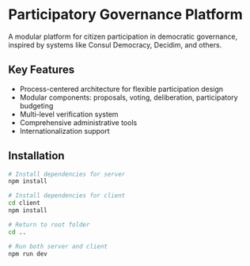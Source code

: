 # Participatory Governance Platform

A modular platform for citizen participation in democratic governance, inspired by systems like Consul Democracy, Decidim, and others.

## Key Features

- Process-centered architecture for flexible participation design
- Modular components: proposals, voting, deliberation, participatory budgeting
- Multi-level verification system
- Comprehensive administrative tools
- Internationalization support

## Installation

```bash
# Install dependencies for server
npm install

# Install dependencies for client
cd client
npm install

# Return to root folder
cd ..

# Run both server and client
npm run dev

